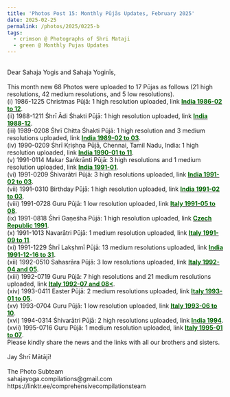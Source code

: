 ```yaml
---
title: 'Photos Post 15: Monthly Pūjās Updates, February 2025'
date: 2025-02-25
permalink: /photos/2025/0225-b
tags:
  - crimson @ Photographs of Shri Mataji
  - green @ Monthly Pujas Updates
---
```


<p>
<br>
Dear Sahaja Yogis and Sahaja Yoginīs,<br>
<br>
This month new 68 Photos were uploaded to 17 Pūjas as follows (21 high resolutions, 42 medium resolutions, and 5 low resolutions).<br>
(i) 1986-1225 Christmas Pūjā: 1 high resolution uploaded, link <a href="https://eternalmoments.smugmug.com/Countries/India/1986-02-to-12"> <font color="DarkGreen"><b>India 1986-02 to 12</b></font></a>.<br>
(ii) 1988-1211 Śhrī Ādi Śhakti Pūjā: 1 high resolution uploaded, link <a href="https://eternalmoments.smugmug.com/Countries/India/1988-12"> <font color="DarkGreen"><b>India 1988-12</b></font></a>.<br>
(iii) 1989-0208 Śhrī Chitta Śhakti Pūjā: 1 high resolution and 3 medium resolutions uploaded, link <a href="https://eternalmoments.smugmug.com/Countries/India/1989-02-to-03"> <font color="DarkGreen"><b>India 1989-02 to 03</b></font></a>.<br>
(iv) 1990-0209 Śhrī Kṛiṣhṇa Pūjā, Chennai, Tamil Nadu, India: 1 high resolution uploaded, link <a href="https://eternalmoments.smugmug.com/Countries/India/1990-01-to-11"> <font color="DarkGreen"><b>India 1990-01 to 11</b></font></a>.<br>
(v) 1991-0114 Makar Saṅkrānti Pūjā: 3 high resolutions and 1 medium resolution uploaded, link <a href="https://eternalmoments.smugmug.com/Countries/India/1991-01"> <font color="DarkGreen"><b>India 1991-01</b></font></a>.<br>
(vi) 1991-0209 Śhivarātri Pūjā: 3 high resolutions uploaded, link <a href="https://eternalmoments.smugmug.com/Countries/India/1991-02-to-03"> <font color="DarkGreen"><b>India 1991-02 to 03</b></font></a>.<br>
(vii) 1991-0310 Birthday Pūjā: 1 high resolution uploaded, link <a href="https://eternalmoments.smugmug.com/Countries/India/1991-02-to-03"> <font color="DarkGreen"><b>India 1991-02 to 03</b></font></a>.<br>
(viii) 1991-0728 Guru Pūjā: 1 low resolution uploaded, link <a href="https://eternalmoments.smugmug.com/Countries/Italy/1991-05-to-08"> <font color="DarkGreen"><b>Italy 1991-05 to 08</b></font></a>.<br>
(ix) 1991-0818 Śhrī Gaṇeśha Pūjā: 1 high resolution uploaded, link <a href="https://eternalmoments.smugmug.com/Countries/Czech-Republic/1991"> <font color="DarkGreen"><b>Czech Republic 1991</b></font></a>.<br>
(x) 1991-1013 Navarātri Pūjā: 1 medium resolution uploaded, link <a href="https://eternalmoments.smugmug.com/Countries/Italy/1991-09-to-11"> <font color="DarkGreen"><b>Italy 1991-09 to 11</b></font></a>.<br>
(xi) 1991-1229 Śhrī Lakṣhmī Pūjā: 13 medium resolutions uploaded, link <a href="https://eternalmoments.smugmug.com/Countries/India/1991-12-16-to-31"> <font color="DarkGreen"><b>India 1991-12-16 to 31</b></font></a>.<br>
(xii) 1992-0510 Sahasrāra Pūjā: 3 low resolutions uploaded, link <a href="https://eternalmoments.smugmug.com/Countries/Italy/1992-04-and-05"> <font color="DarkGreen"><b>Italy 1992-04 and 05</b></font></a>.<br>
(xiii) 1992-0719 Guru Pūjā: 7 high resolutions and 21 medium resolutions uploaded, link <a href="https://eternalmoments.smugmug.com/Countries/Italy/1992-07-and-08"> <font color="DarkGreen"><b>Italy 1992-07 and 08<</b></font></a>.<br>
(xiv) 1993-0411 Easter Pūjā: 2 medium resolutions uploaded, link <a href="https://eternalmoments.smugmug.com/Countries/Italy/1993-01-to-05"> <font color="DarkGreen"><b>Italy 1993-01 to 05</b></font></a>.<br>
(xv) 1993-0704 Guru Pūjā: 1 low resolution uploaded, link <a href="https://eternalmoments.smugmug.com/Countries/Italy/1993-06-to-10"> <font color="DarkGreen"><b>Italy 1993-06 to 10</b></font></a>.<br>
(xvi) 1994-0314 Śhivarātri Pūjā: 2 high resolutions uploaded, link <a href="https://eternalmoments.smugmug.com/Countries/India/1994"> <font color="DarkGreen"><b>India 1994</b></font></a>.<br>
(xvii) 1995-0716 Guru Pūjā: 1 medium resolution uploaded, link <a href="https://eternalmoments.smugmug.com/Countries/Italy/1995-01-to-07"> <font color="DarkGreen"><b>Italy 1995-01 to 07</b></font></a>.<br>
Please kindly share the news and the links with all our brothers and sisters.<br>
<br>
Jay Śhrī Mātājī!<br>
<br>
The Photo Subteam<br>
sahajayoga.compilations@gmail.com<br>
https://linktr.ee/comprehensivecompilationsteam<br>
</p>